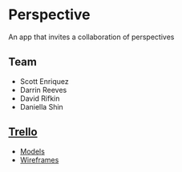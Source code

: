 # Perspective
An app that invites a collaboration of perspectives

## Team
- Scott Enriquez
- Darrin Reeves
- David Rifkin
- Daniella Shin

## [Trello](https://trello.com/b/BvG14dyF/perspective)

- [Models](https://trello-attachments.s3.amazonaws.com/54de68cf0c2520a35b8e66f8/1632x918/a878dc908010d09df703e44ca5b2af81/WP_20150213_002.jpg)
- [Wireframes](https://trello-attachments.s3.amazonaws.com/54de694586b1de003980d96b/1200x675/1f76e8b2c1445c481f0ae05deccaea47/WP_20150212_010.jpg)

